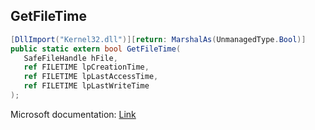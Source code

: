 ## GetFileTime

```csharp
[DllImport("Kernel32.dll")][return: MarshalAs(UnmanagedType.Bool)]
public static extern bool GetFileTime(
   SafeFileHandle hFile,
   ref FILETIME lpCreationTime,
   ref FILETIME lpLastAccessTime,
   ref FILETIME lpLastWriteTime
);
```

Microsoft documentation: [Link](https://docs.microsoft.com/en-us/windows/win32/api/fileapi/nf-fileapi-getfiletime)
